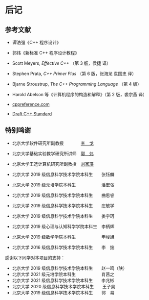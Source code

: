 # 后记

## 参考文献

- 谭浩强《C++ 程序设计》
- 郭炜《新标准 C++ 程序设计教程》
- Scott Meyers, *Effective C++* （第 3 版，侯捷 译）
- Stephen Prata, *C++ Primer Plus* （第 6 版，张海龙 袁国忠 译）
- Bjarne Stroustrup, *The C++ Programming Language* （第 4 版）
- Harold Abelson 等《计算机程序的构造和解释》（第 2 版，裘宗燕 译）


- [cppreference.com](https://zh.cppreference.com)
- [Draft C++ Standard](http://eel.is/c++draft/)

## 特别鸣谢

- 北京大学软件研究所副教授　　　　[李　戈](http://sei.pku.edu.cn/~lige/index_zh.html)
- 北京大学基础实验教学研究所讲师　[郭　炜](http://eecs.pku.edu.cn/info/1330/5864.htm)
- 北京大学王选计算机研究所副教授　[刘家瑛](http://39.96.165.147/people/liujiaying.html)


- 北京大学 2019 级信息科学技术学院本科生　　张钰麟
- 北京大学 2019 级元培学院本科生　　　　　　潘宏弢
- 北京大学 2019 级信息科学技术学院本科生　　曲思睿
- 北京大学 2019 级信息科学技术学院本科生　　庄敏学
- 北京大学 2019 级信息科学技术学院本科生　　娄宇珂
- 北京大学 2019 级心理与认知科学学院本科生　李柄辉
- 北京大学 2019 级数学学院本科生　　　　　　申峻旭
- 北京大学 2016 级信息科学技术学院本科生　　李　拙

感谢以下同学对本项目的支持：
- 北京大学 2019 级信息科学技术学院本科生　　赵一鸣（陕）
- 北京大学 2021 级元培学院本科生　　　　　　肖茜之
- 北京大学 2021 级信息科学技术学院本科生　　李兆彬
- 北京大学 2020 级信息科学技术学院本科生　　王子昊
- 北京大学 2019 级信息科学技术学院本科生　　郭　易

<!-- 感谢捐助：
```
MavisGuan
明睿
Leslie Wong
不忘初心
``` -->
